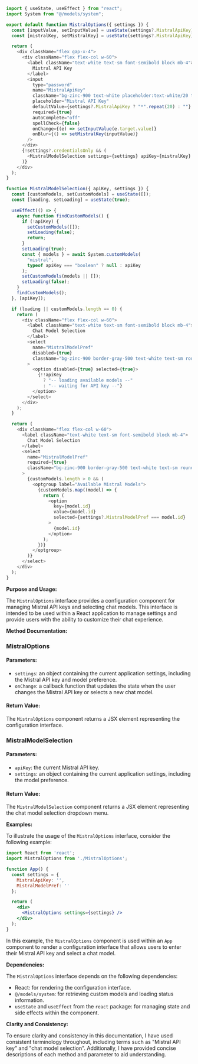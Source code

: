 ```javascript
import { useState, useEffect } from "react";
import System from "@/models/system";

export default function MistralOptions({ settings }) {
  const [inputValue, setInputValue] = useState(settings?.MistralApiKey);
  const [mistralKey, setMistralKey] = useState(settings?.MistralApiKey);

  return (
    <div className="flex gap-x-4">
      <div className="flex flex-col w-60">
        <label className="text-white text-sm font-semibold block mb-4">
          Mistral API Key
        </label>
        <input
          type="password"
          name="MistralApiKey"
          className="bg-zinc-900 text-white placeholder:text-white/20 text-sm rounded-lg focus:border-white block w-full p-2.5"
          placeholder="Mistral API Key"
          defaultValue={settings?.MistralApiKey ? "*".repeat(20) : ""}
          required={true}
          autoComplete="off"
          spellCheck={false}
          onChange={(e) => setInputValue(e.target.value)}
          onBlur={() => setMistralKey(inputValue)}
        />
      </div>
      {!settings?.credentialsOnly && (
        <MistralModelSelection settings={settings} apiKey={mistralKey} />
      )}
    </div>
  );
}

function MistralModelSelection({ apiKey, settings }) {
  const [customModels, setCustomModels] = useState([]);
  const [loading, setLoading] = useState(true);

  useEffect(() => {
    async function findCustomModels() {
      if (!apiKey) {
        setCustomModels([]);
        setLoading(false);
        return;
      }
      setLoading(true);
      const { models } = await System.customModels(
        "mistral",
        typeof apiKey === "boolean" ? null : apiKey
      );
      setCustomModels(models || []);
      setLoading(false);
    }
    findCustomModels();
  }, [apiKey]);

  if (loading || customModels.length == 0) {
    return (
      <div className="flex flex-col w-60">
        <label className="text-white text-sm font-semibold block mb-4">
          Chat Model Selection
        </label>
        <select
          name="MistralModelPref"
          disabled={true}
          className="bg-zinc-900 border-gray-500 text-white text-sm rounded-lg block w-full p-2.5"
        >
          <option disabled={true} selected={true}>
            {!!apiKey
              ? "-- loading available models --"
              : "-- waiting for API key --"}
          </option>
        </select>
      </div>
    );
  }

  return (
    <div className="flex flex-col w-60">
      <label className="text-white text-sm font-semibold block mb-4">
        Chat Model Selection
      </label>
      <select
        name="MistralModelPref"
        required={true}
        className="bg-zinc-900 border-gray-500 text-white text-sm rounded-lg block w-full p-2.5"
      >
        {customModels.length > 0 && (
          <optgroup label="Available Mistral Models">
            {customModels.map((model) => {
              return (
                <option
                  key={model.id}
                  value={model.id}
                  selected={settings?.MistralModelPref === model.id}
                >
                  {model.id}
                </option>
              );
            })}
          </optgroup>
        )}
      </select>
    </div>
  );
}

```
**Purpose and Usage:**

The `MistralOptions` interface provides a configuration component for managing Mistral API keys and selecting chat models. This interface is intended to be used within a React application to manage settings and provide users with the ability to customize their chat experience.

**Method Documentation:**

### MistralOptions

#### Parameters:

* `settings`: an object containing the current application settings, including the Mistral API key and model preference.
* `onChange`: a callback function that updates the state when the user changes the Mistral API key or selects a new chat model.

#### Return Value:

The `MistralOptions` component returns a JSX element representing the configuration interface.

### MistralModelSelection

#### Parameters:

* `apiKey`: the current Mistral API key.
* `settings`: an object containing the current application settings, including the model preference.

#### Return Value:

The `MistralModelSelection` component returns a JSX element representing the chat model selection dropdown menu.

**Examples:**

To illustrate the usage of the `MistralOptions` interface, consider the following example:
```jsx
import React from 'react';
import MistralOptions from './MistralOptions';

function App() {
  const settings = {
    MistralApiKey: '',
    MistralModelPref: ''
  };

  return (
    <div>
      <MistralOptions settings={settings} />
    </div>
  );
}
```
In this example, the `MistralOptions` component is used within an `App` component to render a configuration interface that allows users to enter their Mistral API key and select a chat model.

**Dependencies:**

The `MistralOptions` interface depends on the following dependencies:

* React: for rendering the configuration interface.
* `@/models/system`: for retrieving custom models and loading status information.
* `useState` and `useEffect` from the `react` package: for managing state and side effects within the component.

**Clarity and Consistency:**

To ensure clarity and consistency in this documentation, I have used consistent terminology throughout, including terms such as "Mistral API key" and "chat model selection". Additionally, I have provided concise descriptions of each method and parameter to aid understanding.
